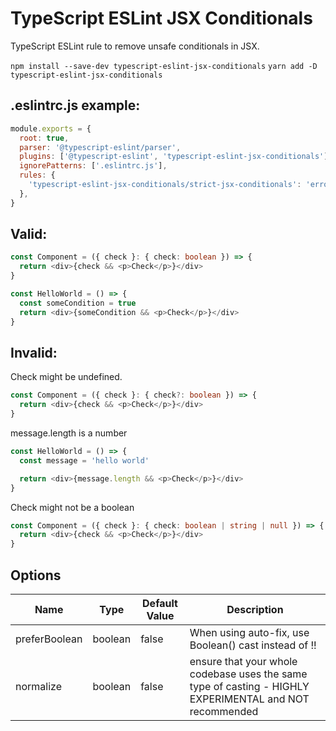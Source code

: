 # TypeScript ESLint JSX Conditionals

TypeScript ESLint rule to remove unsafe conditionals in JSX.

`npm install --save-dev typescript-eslint-jsx-conditionals`
`yarn add -D typescript-eslint-jsx-conditionals`

## .eslintrc.js example:

```js
module.exports = {
  root: true,
  parser: '@typescript-eslint/parser',
  plugins: ['@typescript-eslint', 'typescript-eslint-jsx-conditionals'],
  ignorePatterns: ['.eslintrc.js'],
  rules: {
    'typescript-eslint-jsx-conditionals/strict-jsx-conditionals': 'error',
  },
}
```

## Valid:

```ts
const Component = ({ check }: { check: boolean }) => {
  return <div>{check && <p>Check</p>}</div>
}
```

```ts
const HelloWorld = () => {
  const someCondition = true
  return <div>{someCondition && <p>Check</p>}</div>
}
```

## Invalid:

Check might be undefined.

```ts
const Component = ({ check }: { check?: boolean }) => {
  return <div>{check && <p>Check</p>}</div>
}
```

message.length is a number

```ts
const HelloWorld = () => {
  const message = 'hello world'

  return <div>{message.length && <p>Check</p>}</div>
}
```

Check might not be a boolean

```ts
const Component = ({ check }: { check: boolean | string | null }) => {
  return <div>{check && <p>Check</p>}</div>
}
```

## Options

| Name          | Type    | Default Value | Description                                                                                             |
| ------------- | ------- | ------------- | ------------------------------------------------------------------------------------------------------- |
| preferBoolean | boolean | false         | When using auto-fix, use Boolean() cast instead of !!                                                   |
| normalize     | boolean | false         | ensure that your whole codebase uses the same type of casting - HIGHLY EXPERIMENTAL and NOT recommended |
